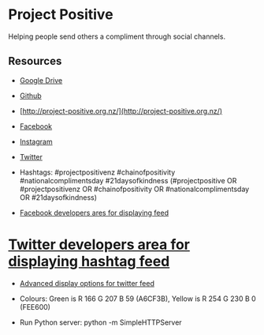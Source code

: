 # Project Positive

Helping people send others a compliment through social channels.

## Resources

* [Google Drive](https://drive.google.com/drive/folders/0B3UW6L02gf94elNtNWNZd2xzaVU)

* [Github](https://github.com/enspiral-craftworks/project-positive/blob/gh-pages/index.html)

* [http://project-positive.org.nz/](http://project-positive.org.nz/)

* [Facebook](https://www.facebook.com/heyawesome)

* [Instagram](https://www.instagram.com/projectpositivenz)

* [Twitter](https://www.twitter.com/projectposnz)

* Hashtags: #projectpositivenz #chainofpositivity #nationalcomplimentsday #21daysofkindness (#projectpositive OR #projectpositivenz OR #chainofpositivity OR #nationalcomplimentsday OR #21daysofkindness)

* [Facebook developers ares for displaying feed](https://developers.facebook.com/docs/plugins/page-plugin)

# [Twitter developers area for displaying hashtag feed](https://twitter.com/settings/widgets/696444575154462720)

* [Advanced display options for twitter feed](https://dev.twitter.com/web/embedded-timelines#customization)

* Colours: Green is R 166  G 207  B 59 (A6CF3B), Yellow is R 254  G 230  B 0 (FEE600)

* Run Python server: python -m SimpleHTTPServer
